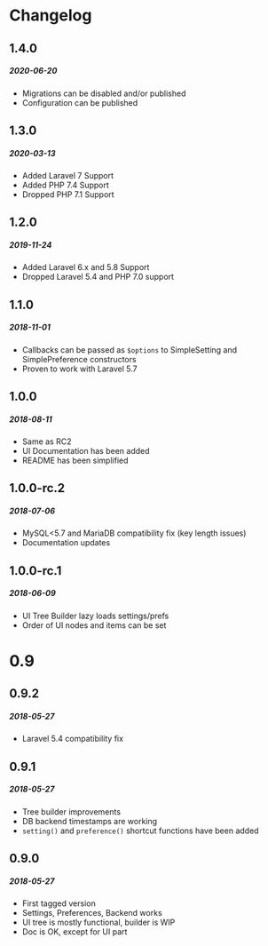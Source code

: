 # Changelog

## 1.4.0
##### 2020-06-20

- Migrations can be disabled and/or published
- Configuration can be published

## 1.3.0
##### 2020-03-13

- Added Laravel 7 Support
- Added PHP 7.4 Support
- Dropped PHP 7.1 Support

## 1.2.0
##### 2019-11-24

- Added Laravel 6.x and 5.8 Support
- Dropped Laravel 5.4 and PHP 7.0 support

## 1.1.0
##### 2018-11-01

- Callbacks can be passed as `$options` to SimpleSetting and SimplePreference constructors
- Proven to work with Laravel 5.7

## 1.0.0
##### 2018-08-11

- Same as RC2
- UI Documentation has been added
- README has been simplified

## 1.0.0-rc.2
##### 2018-07-06

- MySQL<5.7 and MariaDB compatibility fix (key length issues)
- Documentation updates

## 1.0.0-rc.1
##### 2018-06-09

- UI Tree Builder lazy loads settings/prefs
- Order of UI nodes and items can be set

# 0.9

## 0.9.2
##### 2018-05-27

- Laravel 5.4 compatibility fix

## 0.9.1
##### 2018-05-27

- Tree builder improvements
- DB backend timestamps are working
- `setting()` and `preference()` shortcut functions have been added

## 0.9.0
##### 2018-05-27

- First tagged version
- Settings, Preferences, Backend works
- UI tree is mostly functional, builder is WIP
- Doc is OK, except for UI part
